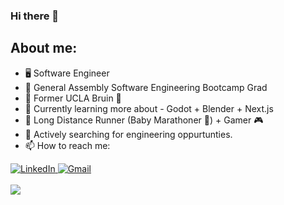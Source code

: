 ### Hi there 👋

## About me:
  - 🖥  Software Engineer 
  - 📖 General Assembly Software Engineering Bootcamp Grad
  - 🏫 Former UCLA Bruin 🐻
  - 🌱 Currently learning more about - Godot + Blender + Next.js
  - 👟 Long Distance Runner (Baby Marathoner 🍼) + Gamer 🎮
  - 💼 Actively searching for engineering oppurtunties.
  - 📫 How to reach me: <br />
<div>
  <a href="https://www.linkedin.com/in/jwilson42/" target="_blank" rel="noopener noreferrer">
    <img alt="LinkedIn" src="https://img.shields.io/badge/-LinkedIn-blue?style=for-the-badge&logo=Linkedin&logoColor=white">
  </a>
  <a href="mailto:wilson.jd022@gmail.com" target="_blank" rel="noopener noreferrer">
    <img alt="Gmail" src="https://img.shields.io/badge/-Gmail-red?style=for-the-badge&logo=Gmail&logoColor=white">
  </a>
</div>

<br />
<div>
    <img src = "https://github-readme-stats.vercel.app/api/top-langs/?username=josh-w42&theme=github_dark&layout=donut&hide=css,html,ejs,jupyter%20notebook" /> 
</div>

<!--

**josh-W42/josh-W42** is a ✨ _special_ ✨ repository because its `README.md` (this file) appears on your GitHub profile.
  


Here are some ideas to get you started:

- 🔭 I’m currently working on ...
- 🌱 I’m currently learning ...
- 👯 I’m looking to collaborate on ...
- 🤔 I’m looking for help with ...
- 💬 Ask me about ...
- 📫 How to reach me: ...
- 😄 Pronouns: ...
- ⚡ Fun fact: ...

<img alt="josh-w42" src="https://badges.pufler.dev/visits/josh-W42/josh-W42?logo=GitHub&label=visits&color=success&logoColor=white&style=flat-square"/></a>
-->
